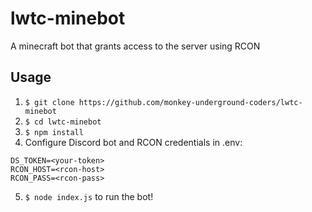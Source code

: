 # lwtc-minebot

A minecraft bot that grants access to the server using RCON

## Usage

1. `$ git clone https://github.com/monkey-underground-coders/lwtc-minebot`
2. `$ cd lwtc-minebot`
3. `$ npm install`
4. Configure Discord bot and RCON credentials in .env:

```
DS_TOKEN=<your-token>
RCON_HOST=<rcon-host>
RCON_PASS=<rcon-pass>
```

5. `$ node index.js` to run the bot!
